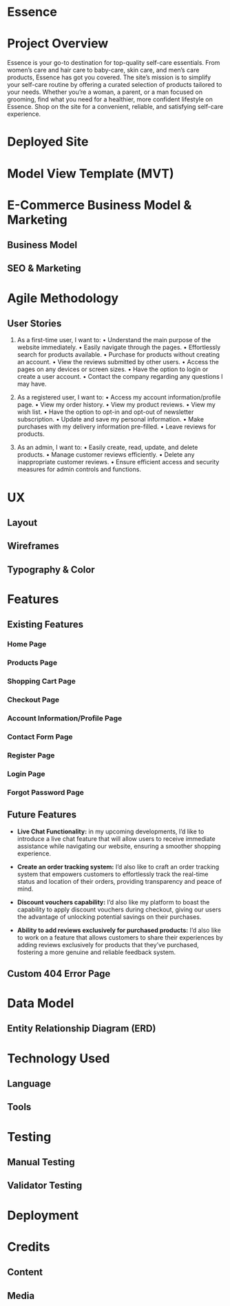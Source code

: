 # Essence

# Project Overview
Essence is your go-to destination for top-quality self-care essentials. From women’s care and hair care to baby-care, skin care, and men’s care products, Essence has got you covered. The site’s mission is to simplify your self-care routine by offering a curated selection of products tailored to your needs. Whether you’re a woman, a parent, or a man focused on grooming, find what you need for a healthier, more confident lifestyle on Essence. Shop on the site for a convenient, reliable, and satisfying self-care experience. 

# Deployed Site


# Model View Template (MVT)


# E-Commerce Business Model & Marketing

## Business Model


## SEO & Marketing


# Agile Methodology

## User Stories

1.	As a first-time user, I want to:
  •	Understand the main purpose of the website immediately.
  •	Easily navigate through the pages.
  •	Effortlessly search for products available.
  •	Purchase for products without creating an account.
  •	View the reviews submitted by other users.
  •	Access the pages on any devices or screen sizes. 
  •	Have the option to login or create a user account.
  •	Contact the company regarding any questions I may have.

2.	As a registered user, I want to:
  •	Access my account information/profile page.
  •	View my order history.
  •	View my product reviews.
  •	View my wish list.
  •	Have the option to opt-in and opt-out of newsletter subscription. 
  •	Update and save my personal information.
  •	Make purchases with my delivery information pre-filled. 
  •	Leave reviews for products.

3.	As an admin, I want to:
  •	Easily create, read, update, and delete products.
  •	Manage customer reviews efficiently.
  •	Delete any inappropriate customer reviews.
  •	Ensure efficient access and security measures for admin controls and functions.


# UX

## Layout


## Wireframes


## Typography & Color


# Features

## Existing Features

### Home Page


### Products Page


### Shopping Cart Page


### Checkout Page


### Account Information/Profile Page


### Contact Form Page


### Register Page


### Login Page


### Forgot Password Page

## Future Features

- **Live Chat Functionality:** in my upcoming developments, I’d like to introduce a live chat feature that will allow users to receive immediate assistance while navigating our website, ensuring a smoother shopping experience.

- **Create an order tracking system:** I’d also like to craft an order tracking system that empowers customers to effortlessly track the real-time status and location of their orders, providing transparency and peace of mind.

- **Discount vouchers capability:** I’d also like my platform to boast the capability to apply discount vouchers during checkout, giving our users the advantage of unlocking potential savings on their purchases.

- **Ability to add reviews exclusively for purchased products:** I’d also like to work on a feature that allows customers to share their experiences by adding reviews exclusively for products that they’ve purchased, fostering a more genuine and reliable feedback system.

## Custom 404 Error Page


# Data Model

## Entity Relationship Diagram (ERD)


# Technology Used 

## Language


## Tools

# Testing


## Manual Testing 


## Validator Testing


# Deployment


# Credits


## Content


## Media
